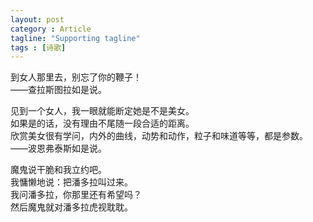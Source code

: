 ```yaml
---
layout: post
category : Article
tagline: "Supporting tagline"
tags : [诗歌]
---
```


到女人那里去，别忘了你的鞭子！  
——查拉斯图拉如是说。  

见到一个女人，我一眼就能断定她是不是美女。  
如果是的话，没有理由不尾随一段合适的距离。  
欣赏美女很有学问，内外的曲线，动势和动作，粒子和味道等等，都是参数。  
——波恩弗泰斯如是说。

魔鬼说干脆和我立约吧。  
我慵懒地说：把潘多拉叫过来。  
我问潘多拉，你那里还有希望吗？  
然后魔鬼就对潘多拉虎视耽耽。